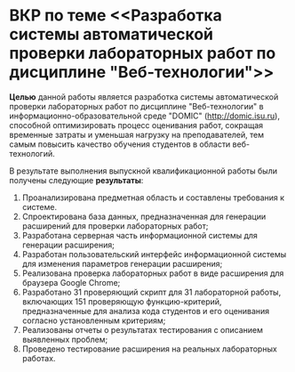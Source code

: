 # ВКР по теме <<Разработка системы автоматической проверки лабораторных работ по дисциплине "Веб-технологии">>

**Целью** данной работы является разработка системы автоматической проверки лабораторных работ по дисциплине "Веб-технологии" в информационно-образовательной среде "DOMIC" (http://domic.isu.ru), способной оптимизировать процесс оценивания работ, сокращая временные затраты и уменьшая нагрузку на преподавателей, тем самым повысить качество обучения студентов в области веб-технологий.

В результате выполнения выпускной квалификационной работы были получены следующие **результаты**:
1. Проанализирована предметная область и составлены требования к системе.
2. Спроектирована база данных, предназначенная для генерации расширений для проверки лабораторных работ;
3. Разработана серверная часть информационной системы для генерации расширения;
4. Разработан пользовательский интерфейс информационной системы для изменения параметров генерации расширения;
5. Реализована проверка лабораторных работ в виде расширения для браузера Google Chrome;
6. Разработано 31 проверяющий скрипт для 31 лабораторной работы, включающих 151 проверяющую функцию-критерий, предназначенные  для анализа кода студентов и его оценивания согласно установленным критериям;
7. Реализованы отчеты о результатах тестирования с описанием выявленных проблем;
8. Проведено тестирование расширения на реальных лабораторных работах.
